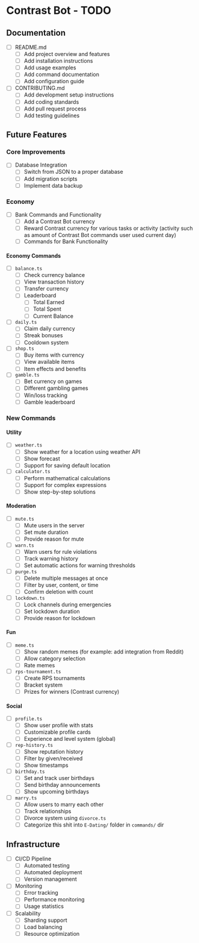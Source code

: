 # Contrast Bot - TODO

## Documentation
- [ ] README.md
  - [ ] Add project overview and features
  - [ ] Add installation instructions
  - [ ] Add usage examples
  - [ ] Add command documentation
  - [ ] Add configuration guide

- [ ] CONTRIBUTING.md
  - [ ] Add development setup instructions
  - [ ] Add coding standards
  - [ ] Add pull request process
  - [ ] Add testing guidelines

## Future Features

### Core Improvements
- [ ] Database Integration
  - [ ] Switch from JSON to a proper database
  - [ ] Add migration scripts
  - [ ] Implement data backup

### Economy

- [ ] Bank Commands and Functionality
  - [ ] Add a Contrast Bot currency
  - [ ] Reward Contrast currency for various tasks or activity (activity such as amount of Contrast Bot commands user used current day)
  - [ ] Commands for Bank Functionality

#### Economy Commands

- [ ] `balance.ts`
  - [ ] Check currency balance
  - [ ] View transaction history
  - [ ] Transfer currency
  - [ ] Leaderboard
    - [ ] Total Earned
    - [ ] Total Spent
    - [ ] Current Balance

- [ ] `daily.ts`
  - [ ] Claim daily currency
  - [ ] Streak bonuses
  - [ ] Cooldown system

- [ ] `shop.ts`
  - [ ] Buy items with currency
  - [ ] View available items
  - [ ] Item effects and benefits

- [ ] `gamble.ts`
  - [ ] Bet currency on games
  - [ ] Different gambling games
  - [ ] Win/loss tracking
  - [ ] Gamble leaderboard

### New Commands

#### Utility

- [ ] `weather.ts`
  - [ ] Show weather for a location using weather API
  - [ ] Show forecast
  - [ ] Support for saving default location

- [ ] `calculator.ts`
  - [ ] Perform mathematical calculations
  - [ ] Support for complex expressions
  - [ ] Show step-by-step solutions

#### Moderation
- [ ] `mute.ts`
  - [ ] Mute users in the server
  - [ ] Set mute duration
  - [ ] Provide reason for mute

- [ ] `warn.ts`
  - [ ] Warn users for rule violations
  - [ ] Track warning history
  - [ ] Set automatic actions for warning thresholds

- [ ] `purge.ts`
  - [ ] Delete multiple messages at once
  - [ ] Filter by user, content, or time
  - [ ] Confirm deletion with count

- [ ] `lockdown.ts`
  - [ ] Lock channels during emergencies
  - [ ] Set lockdown duration
  - [ ] Provide reason for lockdown

#### Fun

- [ ] `meme.ts`
  - [ ] Show random memes (for example: add integration from Reddit)
  - [ ] Allow category selection
  - [ ] Rate memes

- [ ] `rps-tournament.ts`
  - [ ] Create RPS tournaments
  - [ ] Bracket system
  - [ ] Prizes for winners (Contrast currency)

#### Social
- [ ] `profile.ts`
  - [ ] Show user profile with stats
  - [ ] Customizable profile cards
  - [ ] Experience and level system (global)

- [ ] `rep-history.ts`
  - [ ] Show reputation history
  - [ ] Filter by given/received
  - [ ] Show timestamps

- [ ] `birthday.ts`
  - [ ] Set and track user birthdays
  - [ ] Send birthday announcements
  - [ ] Show upcoming birthdays

- [ ] `marry.ts`
  - [ ] Allow users to marry each other
  - [ ] Track relationships
  - [ ] Divorce system using `divorce.ts`
  - [ ] Categorize this shit into `E-Dating/` folder in `commands/` dir

## Infrastructure
- [ ] CI/CD Pipeline
  - [ ] Automated testing
  - [ ] Automated deployment
  - [ ] Version management

- [ ] Monitoring
  - [ ] Error tracking
  - [ ] Performance monitoring
  - [ ] Usage statistics

- [ ] Scalability
  - [ ] Sharding support
  - [ ] Load balancing
  - [ ] Resource optimization